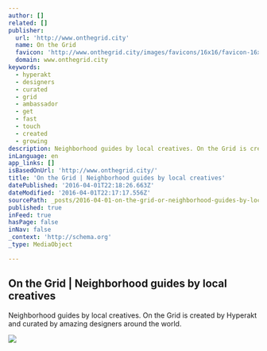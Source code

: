 ```yaml
---
author: []
related: []
publisher:
  url: 'http://www.onthegrid.city'
  name: On the Grid
  favicon: 'http://www.onthegrid.city/images/favicons/16x16/favicon-16x16.png'
  domain: www.onthegrid.city
keywords:
  - hyperakt
  - designers
  - curated
  - grid
  - ambassador
  - get
  - fast
  - touch
  - created
  - growing
description: Neighborhood guides by local creatives. On the Grid is created by Hyperakt and curated by amazing designers around the world.
inLanguage: en
app_links: []
isBasedOnUrl: 'http://www.onthegrid.city/'
title: 'On the Grid | Neighborhood guides by local creatives'
datePublished: '2016-04-01T22:18:26.663Z'
dateModified: '2016-04-01T22:17:17.556Z'
sourcePath: _posts/2016-04-01-on-the-grid-or-neighborhood-guides-by-local-creatives.md
published: true
inFeed: true
hasPage: false
inNav: false
_context: 'http://schema.org'
_type: MediaObject

---
```

<article style=""><h1>On the Grid | Neighborhood guides by local creatives</h1><p>Neighborhood guides by local creatives. On the Grid is created by Hyperakt and curated by amazing designers around the world.</p><img src="http://www.onthegrid.city/images/fb_share.png" /></article>